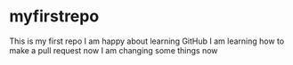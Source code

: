 # myfirstrepo
This is my first repo
I am happy about learning GitHub
I am learning how to make a pull request now
I am changing some things now
